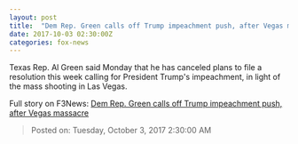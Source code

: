 ```yaml
---
layout: post
title:  "Dem Rep. Green calls off Trump impeachment push, after Vegas massacre"
date: 2017-10-03 02:30:00Z
categories: fox-news
---
```


Texas Rep. Al Green said Monday that he has canceled plans to file a resolution this week calling for President Trump's impeachment, in light of the mass shooting in Las Vegas.


Full story on F3News: [Dem Rep. Green calls off Trump impeachment push, after Vegas massacre](http://www.f3nws.com/n/eZshcB)

> Posted on: Tuesday, October 3, 2017 2:30:00 AM

